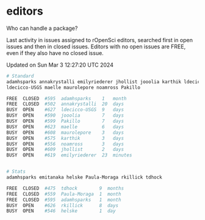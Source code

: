 # editors

Who can handle a package?

Last activity in issues assigned to rOpenSci editors, searched first in open
issues and then in closed issues. Editors with no open issues are FREE, even if
they also have no closed issue.


Updated on Sun Mar 3 12:27:20 UTC 2024

```bash
# Standard
adamhsparks annakrystalli emilyriederer jhollist jooolia karthik ldecicco
ldecicco-USGS maelle maurolepore noamross Pakillo

FREE  CLOSED  #595  adamhsparks    1   month
FREE  CLOSED  #502  annakrystalli  20  days
BUSY  OPEN    #627  ldecicco-USGS  9   days
BUSY  OPEN    #590  jooolia        7   days
BUSY  OPEN    #599  Pakillo        7   days
BUSY  OPEN    #623  maelle         6   days
BUSY  OPEN    #608  maurolepore    3   days
BUSY  OPEN    #575  karthik        3   days
BUSY  OPEN    #556  noamross       3   days
BUSY  OPEN    #609  jhollist       2   days
BUSY  OPEN    #619  emilyriederer  23  minutes


# Stats
adamhsparks emitanaka helske Paula-Moraga rkillick tdhock

FREE  CLOSED  #475  tdhock        9  months
FREE  CLOSED  #559  Paula-Moraga  1  month
FREE  CLOSED  #595  adamhsparks   1  month
BUSY  OPEN    #626  rkillick      8  days
BUSY  OPEN    #546  helske        1  day
```
